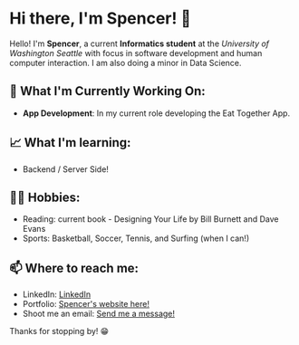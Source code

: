 <h1>Hi there, I'm Spencer! 👋</h1>

<p>Hello! I'm <strong>Spencer</strong>, a current <strong>Informatics student</strong> at the <em>University of Washington Seattle</em> with focus in software development and human computer interaction. I am also doing a minor in Data Science.</p>

<h2>🌱 What I'm Currently Working On:</h2>
<ul>
  <li><strong>App Development</strong>: In my current role developing the Eat Together App.</li>
<!--   <li><strong>Server Side</strong>: I am currently learning backend development.</li> -->
<!--   <li><strong>LLMs</strong>: I am currently learning about using LLMs!</li> -->
</ul>

<h2>📈 What I'm learning:</h2>
<ul>
  <li>Backend / Server Side!</li>
<!--   <li>LLMs</li> -->
</ul>

<h2>🏄‍♂️ Hobbies:</h2>
<ul>
  <li>Reading: current book - Designing Your Life by Bill Burnett and Dave Evans</li>
  <li>Sports: Basketball, Soccer, Tennis, and Surfing (when I can!) </li>
</ul>

<h2>📫 Where to reach me:</h2>
<ul>
  <li>LinkedIn: <a href="https://www.linkedin.com/in/spencergard/">LinkedIn</a></li>
  <li>Portfolio: <a href="https://gardnas.github.io/sweb2.0/">Spencer's website here!</a></li>
  <li>Shoot me an email: <a href="mailto:sdgard863@gmail.com">Send me a message!</a></li>
</ul>

<p>Thanks for stopping by! 😁</p>


<!-- <img src="https://github-readme-stats.vercel.app/api/top-langs/?username=gardnas&layout=compact"/> -->
